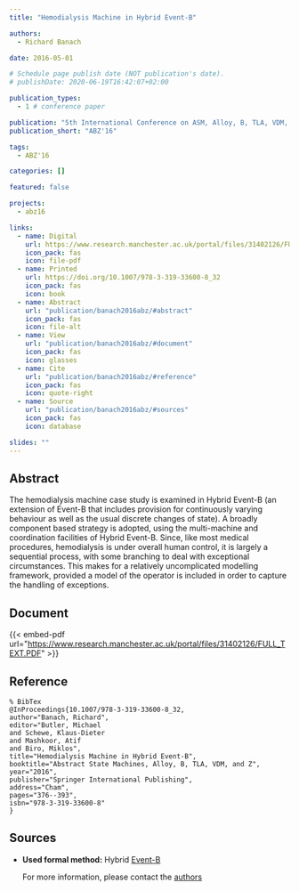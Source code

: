 ```yaml
---
title: "Hemodialysis Machine in Hybrid Event-B"

authors:
  - Richard Banach

date: 2016-05-01

# Schedule page publish date (NOT publication's date).
# publishDate: 2020-06-19T16:42:07+02:00

publication_types:
  - 1 # conference paper

publication: "5th International Conference on ASM, Alloy, B, TLA, VDM, and Z (ABZ'16)"
publication_short: "ABZ'16"

tags:
  - ABZ'16

categories: []

featured: false

projects:
  - abz16

links:
  - name: Digital
    url: https://www.research.manchester.ac.uk/portal/files/31402126/FULL_TEXT.PDF
    icon_pack: fas
    icon: file-pdf
  - name: Printed
    url: https://doi.org/10.1007/978-3-319-33600-8_32
    icon_pack: fas
    icon: book
  - name: Abstract
    url: "publication/banach2016abz/#abstract"
    icon_pack: fas
    icon: file-alt
  - name: View
    url: "publication/banach2016abz/#document"
    icon_pack: fas
    icon: glasses
  - name: Cite
    url: "publication/banach2016abz/#reference"
    icon_pack: fas
    icon: quote-right
  - name: Source
    url: "publication/banach2016abz/#sources"
    icon_pack: fas
    icon: database

slides: ""
---
```


## Abstract

The hemodialysis machine case study is examined in Hybrid Event-B (an extension of Event-B that includes provision for continuously varying behaviour as well as the usual discrete changes of state). A broadly component based strategy is adopted, using the multi-machine and coordination facilities of Hybrid Event-B. Since, like most medical procedures, hemodialysis is under overall human control, it is largely a sequential process, with some branching to deal with exceptional circumstances. This makes for a relatively uncomplicated modelling framework, provided a model of the operator is included in order to capture the handling of exceptions.

## Document

{{< embed-pdf url="https://www.research.manchester.ac.uk/portal/files/31402126/FULL_TEXT.PDF" >}}

## Reference

```
% BibTex
@InProceedings{10.1007/978-3-319-33600-8_32,
author="Banach, Richard",
editor="Butler, Michael
and Schewe, Klaus-Dieter
and Mashkoor, Atif
and Biro, Miklos",
title="Hemodialysis Machine in Hybrid Event-B",
booktitle="Abstract State Machines, Alloy, B, TLA, VDM, and Z",
year="2016",
publisher="Springer International Publishing",
address="Cham",
pages="376--393",
isbn="978-3-319-33600-8"
}
```

## Sources

- **Used formal method:**
  Hybrid [Event-B](/method/event-b)

  For more information, please contact the <a href ="mailto:banach@cs.man.ac.uk">authors</a>
